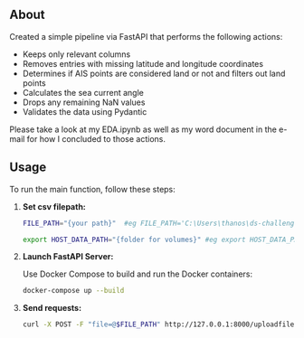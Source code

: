 
## About

Created a simple pipeline via FastAPI that performs the following actions:
  - Keeps only relevant columns
  - Removes entries with missing latitude and longitude coordinates
  - Determines if AIS points are considered land or not and filters out land points
  - Calculates the sea current angle
  - Drops any remaining NaN values
  - Validates the data using Pydantic

Please take a look at my EDA.ipynb as well as my word document in the e-mail for how I concluded to those actions.

## Usage

To run the main function, follow these steps:

1. **Set csv filepath:**

   ```bash
   FILE_PATH="{your path}"  #eg FILE_PATH='C:\Users\thanos\ds-challenge-1\data\raw\DBdataset.csv'
   ```
   ```bash
   export HOST_DATA_PATH="{folder for volumes}" #eg export HOST_DATA_PATH="/c/Users/thanos/ds-challenge-1"

2. **Launch FastAPI Server:**

   Use Docker Compose to build and run the Docker containers:

   ```bash
   docker-compose up --build

3. **Send requests:**
    ```bash
   curl -X POST -F "file=@$FILE_PATH" http://127.0.0.1:8000/uploadfile/
    ```
